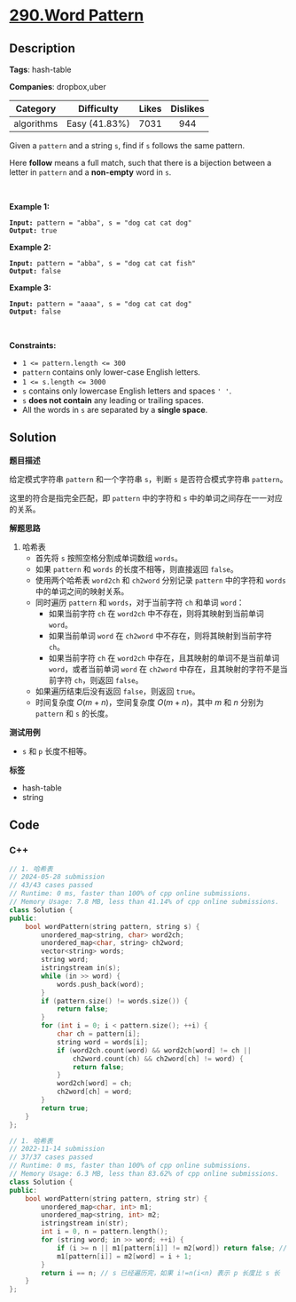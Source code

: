 # [290.Word Pattern](https://leetcode.com/problems/word-pattern/description/)

## Description

**Tags**: hash-table

**Companies**: dropbox,uber

|  Category  |  Difficulty   | Likes | Dislikes |
| :--------: | :-----------: | :---: | :------: |
| algorithms | Easy (41.83%) | 7031  |   944    |

<p>Given a <code>pattern</code> and a string <code>s</code>, find if <code>s</code>&nbsp;follows the same pattern.</p>
<p>Here <b>follow</b> means a full match, such that there is a bijection between a letter in <code>pattern</code> and a <b>non-empty</b> word in <code>s</code>.</p>
<p>&nbsp;</p>
<p><strong class="example">Example 1:</strong></p>
<pre><code><strong>Input:</strong> pattern = &quot;abba&quot;, s = &quot;dog cat cat dog&quot;
<strong>Output:</strong> true</code></pre>
<p><strong class="example">Example 2:</strong></p>
<pre><code><strong>Input:</strong> pattern = &quot;abba&quot;, s = &quot;dog cat cat fish&quot;
<strong>Output:</strong> false</code></pre>
<p><strong class="example">Example 3:</strong></p>
<pre><code><strong>Input:</strong> pattern = &quot;aaaa&quot;, s = &quot;dog cat cat dog&quot;
<strong>Output:</strong> false</code></pre>
<p>&nbsp;</p>
<p><strong>Constraints:</strong></p>
<ul>
  <li><code>1 &lt;= pattern.length &lt;= 300</code></li>
  <li><code>pattern</code> contains only lower-case English letters.</li>
  <li><code>1 &lt;= s.length &lt;= 3000</code></li>
  <li><code>s</code> contains only lowercase English letters and spaces <code>&#39; &#39;</code>.</li>
  <li><code>s</code> <strong>does not contain</strong> any leading or trailing spaces.</li>
  <li>All the words in <code>s</code> are separated by a <strong>single space</strong>.</li>
</ul>

## Solution

**题目描述**

给定模式字符串 `pattern` 和一个字符串 `s`，判断 `s` 是否符合模式字符串 `pattern`。

这里的符合是指完全匹配，即 `pattern` 中的字符和 `s` 中的单词之间存在一一对应的关系。

**解题思路**

1. 哈希表
   - 首先将 `s` 按照空格分割成单词数组 `words`。
   - 如果 `pattern` 和 `words` 的长度不相等，则直接返回 `false`。
   - 使用两个哈希表 `word2ch` 和 `ch2word` 分别记录 `pattern` 中的字符和 `words` 中的单词之间的映射关系。
   - 同时遍历 `pattern` 和 `words`，对于当前字符 `ch` 和单词 `word`：
     - 如果当前字符 `ch` 在 `word2ch` 中不存在，则将其映射到当前单词 `word`。
     - 如果当前单词 `word` 在 `ch2word` 中不存在，则将其映射到当前字符 `ch`。
     - 如果当前字符 `ch` 在 `word2ch` 中存在，且其映射的单词不是当前单词 `word`，或者当前单词 `word` 在 `ch2word` 中存在，且其映射的字符不是当前字符 `ch`，则返回 `false`。
   - 如果遍历结束后没有返回 `false`，则返回 `true`。
   - 时间复杂度 $O(m+n)$，空间复杂度 $O(m+n)$，其中 $m$ 和 $n$ 分别为 `pattern` 和 `s` 的长度。

**测试用例**

- `s` 和 `p` 长度不相等。

**标签**

- hash-table
- string

<!-- code start -->
## Code

### C++

```cpp
// 1. 哈希表
// 2024-05-28 submission
// 43/43 cases passed
// Runtime: 0 ms, faster than 100% of cpp online submissions.
// Memory Usage: 7.8 MB, less than 41.14% of cpp online submissions.
class Solution {
public:
    bool wordPattern(string pattern, string s) {
        unordered_map<string, char> word2ch;
        unordered_map<char, string> ch2word;
        vector<string> words;
        string word;
        istringstream in(s);
        while (in >> word) {
            words.push_back(word);
        }
        if (pattern.size() != words.size()) {
            return false;
        }
        for (int i = 0; i < pattern.size(); ++i) {
            char ch = pattern[i];
            string word = words[i];
            if (word2ch.count(word) && word2ch[word] != ch ||
                ch2word.count(ch) && ch2word[ch] != word) {
                return false;
            }
            word2ch[word] = ch;
            ch2word[ch] = word;
        }
        return true;
    }
};
```

```cpp
// 1. 哈希表
// 2022-11-14 submission
// 37/37 cases passed
// Runtime: 0 ms, faster than 100% of cpp online submissions.
// Memory Usage: 6.3 MB, less than 83.62% of cpp online submissions.
class Solution {
public:
    bool wordPattern(string pattern, string str) {
        unordered_map<char, int> m1;
        unordered_map<string, int> m2;
        istringstream in(str);
        int i = 0, n = pattern.length();
        for (string word; in >> word; ++i) {
            if (i >= n || m1[pattern[i]] != m2[word]) return false; // i>=n 表示 p 长度比 s 短
            m1[pattern[i]] = m2[word] = i + 1;
        }
        return i == n; // s 已经遍历完，如果 i!=n(i<n) 表示 p 长度比 s 长
    }
};
```

<!-- code end -->
